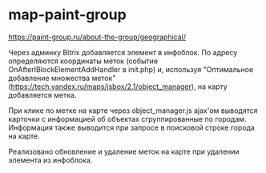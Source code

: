 # map-paint-group
https://paint-group.ru/about-the-group/geographical/

Через админку Bitrix добавляется элемент в инфоблок. По адресу определяются координаты меток (событие OnAfterIBlockElementAddHandler в init.php) и, используя "Оптимальное добавление множества меток" (https://tech.yandex.ru/maps/jsbox/2.1/object_manager), на карту добавляется метка.

При клике по метке на карте через object_manager.js ajax'ом выводятся карточки с информацией об объектах сгруппированные по городам. Информация также выводится при запросе в поисковой строке города на карте.

Реализовано обновление и удаление меток на карте при удалении элемента из инфоблока.
